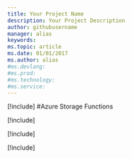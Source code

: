 ```yaml
---
title: Your Project Name
description: Your Project Description
author: githubusername
manager: alias
keywords: 
ms.topic: article
ms.date: 01/01/2017
ms.author: alias
#ms.devlang: 
#ms.prod:
#ms.technology:
#ms.service:
---
```


[!include[](~/includes/header.md)]
#Azure Storage Functions

[!include[](azure-table-storage.md)]

[!include[](azure-table-storage.md)]

[!include[](azure-table-storage.md)]